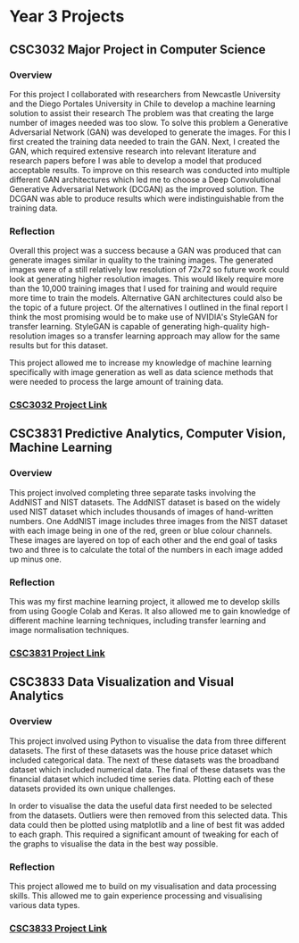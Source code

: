 # Year 3 Projects
## CSC3032 Major Project in Computer Science
### Overview
For this project I collaborated with researchers from Newcastle University and the Diego Portales University in Chile to develop a machine learning solution to assist their research The problem was that creating the large number of images needed was too slow. To solve this problem a Generative Adversarial Network (GAN) was developed to generate the images. For this I first created the training data needed to train the GAN. Next, I created the GAN, which required extensive research into relevant literature and research papers before I was able to develop a model that produced acceptable results. To improve on this research was conducted into multiple different GAN architectures which led me to choose a Deep Convolutional Generative Adversarial Network (DCGAN) as the improved solution. The DCGAN was able to produce results which were indistinguishable from the training data.
### Reflection
Overall this project was a success because a GAN was produced that can generate images similar in quality to the training images. The generated images were of a still relatively low resolution of 72x72 so future work could look at generating higher resolution images. This would likely require more than the 10,000 training images that I used for training and would require more time to train the models. Alternative GAN architectures could also be the topic of a future project. Of the alternatives I outlined in the final report I think the most promising would be to make use of NVIDIA's StyleGAN for transfer learning. StyleGAN is capable of generating high-quality high-resolution images so a transfer learning approach may allow for the same results but for this dataset.

This project allowed me to increase my knowledge of machine learning specifically with image generation as well as data science methods that were needed to process the large amount of training data.
### [CSC3032 Project Link](https://github.com/Chris-Harvey0/CSC3032-Major-Project-in-Computer-Science)

## CSC3831 Predictive Analytics, Computer Vision, Machine Learning
### Overview
This project involved completing three separate tasks involving the AddNIST and NIST datasets. The AddNIST dataset is based on the widely used NIST dataset which includes thousands of images of hand-written numbers. One AddNIST image includes three images from the NIST dataset with each image being in one of the red, green or blue colour channels. These images are layered on top of each other and the end goal of tasks two and three is to calculate the total of the numbers in each image added up minus one.
### Reflection
This was my first machine learning project, it allowed me to develop skills from using Google Colab and Keras. It also allowed me to gain knowledge of different machine learning techniques, including transfer learning and image normalisation techniques.
### [CSC3831 Project Link](https://github.com/Chris-Harvey0/CSC3831-Predictive-Analytics-Computer-Vision-Machine-Learning)


## CSC3833 Data Visualization and Visual Analytics
### Overview
This project involved using Python to visualise the data from three different datasets. The first of these datasets was the house price dataset which included categorical data. The next of these datasets was the broadband dataset which included numerical data. The final of these datasets was the financial dataset which included time series data. Plotting each of these datasets provided its own unique challenges.

In order to visualise the data the useful data first needed to be selected from the datasets. Outliers were then removed from this selected data. This data could then be plotted using matplotlib and a line of best fit was added to each graph. This required a significant amount of tweaking for each of the graphs to visualise the data in the best way possible.
### Reflection
This project allowed me to build on my visualisation and data processing skills. This allowed me to gain experience processing and visualising various data types.
### [CSC3833 Project Link](https://github.com/Chris-Harvey0/CSC3833-Data-Visualization-and-Visual-Analytics)

